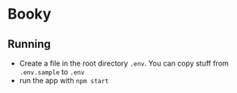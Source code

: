# Booky

## Running
- Create a file in the root directory `.env`. You can copy stuff from `.env.sample` to `.env`
- run the app with `npm start`